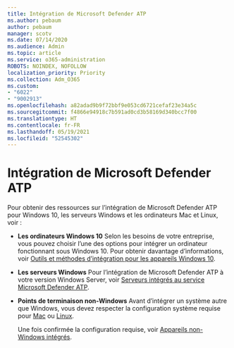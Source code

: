 ```yaml
---
title: Intégration de Microsoft Defender ATP
ms.author: pebaum
author: pebaum
manager: scotv
ms.date: 07/14/2020
ms.audience: Admin
ms.topic: article
ms.service: o365-administration
ROBOTS: NOINDEX, NOFOLLOW
localization_priority: Priority
ms.collection: Adm_O365
ms.custom:
- "6022"
- "9002913"
ms.openlocfilehash: a82adad9b9f72bbf9e053cd6721cefaf23e34a5c
ms.sourcegitcommit: f4866e94918c7b591ad0cd3b58169d340bcc7f00
ms.translationtype: HT
ms.contentlocale: fr-FR
ms.lasthandoff: 05/19/2021
ms.locfileid: "52545302"
---
```

# <a name="onboarding-microsoft-defender-atp"></a>Intégration de Microsoft Defender ATP

Pour obtenir des ressources sur l’intégration de Microsoft Defender ATP pour Windows 10, les serveurs Windows et les ordinateurs Mac et Linux, voir : 

- **Les ordinateurs Windows 10** Selon les besoins de votre entreprise, vous pouvez choisir l’une des options pour intégrer un ordinateur fonctionnant sous Windows 10. Pour obtenir davantage d’informations, voir [Outils et méthodes d’intégration pour les appareils Windows 10](/windows/security/threat-protection/microsoft-defender-atp/configure-endpoints). 

- **Les serveurs Windows** Pour l’intégration de Microsoft Defender ATP à votre version Windows Server, voir [Serveurs intégrés au service Microsoft Defender ATP](/windows/security/threat-protection/microsoft-defender-atp/configure-server-endpoints).

- **Points de terminaison non-Windows** Avant d’intégrer un système autre que Windows, vous devez respecter la configuration système requise pour [Mac](/windows/security/threat-protection/microsoft-defender-atp/microsoft-defender-atp-mac#system-requirements) ou [Linux](/windows/security/threat-protection/microsoft-defender-atp/microsoft-defender-atp-linux#system-requirements).

    Une fois confirmée la configuration requise, voir [Appareils non-Windows intégrés](/windows/security/threat-protection/microsoft-defender-atp/configure-endpoints-non-windows#onboarding-non-windows-machines).